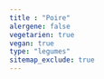 ```yaml
---
title : "Poire"
alergene: false
vegetarien: true
vegan: true
type: "legumes"
sitemap_exclude: true
--- 
```

